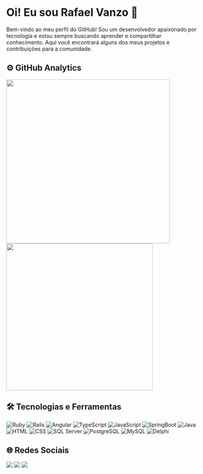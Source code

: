 # Oi! Eu sou Rafael Vanzo 👋

Bem-vindo ao meu perfil do GitHub! Sou um desenvolvedor apaixonado por tecnologia e estou sempre buscando aprender e compartilhar conhecimento. Aqui você encontrará alguns dos meus projetos e contribuições para a comunidade.

## ⚙️ GitHub Analytics
<p align="left">
  <img align="top" width="430em" src="https://github-readme-stats.vercel.app/api?username=rafavanzo&show_icons=true&layout=compact&theme=radical"/>
  <img align="top" width="385em" src="https://github-readme-stats.vercel.app/api/top-langs/?username=rafavanzo&layout=compact&theme=radical"/>
</p>

## 🛠️ Tecnologias e Ferramentas

<div>
  <img src="https://img.shields.io/badge/Ruby-CC342D?style=for-the-badge&logo=ruby&logoColor=white" alt="Ruby"/>
  <img src="https://img.shields.io/badge/Rails-CC0000?style=for-the-badge&logo=ruby-on-rails&logoColor=white" alt="Rails"/>
  <img src="https://img.shields.io/badge/Angular-DD0031?style=for-the-badge&logo=angular&logoColor=white" alt="Angular"/>
  <img src="https://img.shields.io/badge/TypeScript-007ACC?style=for-the-badge&logo=typescript&logoColor=white" alt="TypeScript"/>
  <img src="https://img.shields.io/badge/JavaScript-F7DF1E?style=for-the-badge&logo=javascript&logoColor=black" alt="JavaScript"/>
  <img src="https://img.shields.io/badge/SpringBoot-6DB33F?style=for-the-badge&logo=spring-boot&logoColor=white" alt="SpringBoot"/>
  <img src="https://img.shields.io/badge/Java-007396?style=for-the-badge&logo=java&logoColor=white" alt="Java"/>
  <img src="https://img.shields.io/badge/HTML5-E34F26?style=for-the-badge&logo=html5&logoColor=white" alt="HTML"/>
  <img src="https://img.shields.io/badge/CSS3-1572B6?style=for-the-badge&logo=css3&logoColor=white" alt="CSS"/>
  <img src="https://img.shields.io/badge/SQLServer-CC2927?style=for-the-badge&logo=microsoft-sql-server&logoColor=white" alt="SQL Server"/>
  <img src="https://img.shields.io/badge/PostgreSQL-336791?style=for-the-badge&logo=postgresql&logoColor=white" alt="PostgreSQL"/>
  <img src="https://img.shields.io/badge/MySQL-4479A1?style=for-the-badge&logo=mysql&logoColor=white" alt="MySQL"/>
  <img src="https://img.shields.io/badge/Delphi-EE1F35?style=for-the-badge&logo=delphi&logoColor=white" alt="Delphi"/>
</div>

## 🌐 Redes Sociais

<div>
  <a href="https://www.linkedin.com/in/rafael-vanzo-648340201/"><img src="https://img.shields.io/badge/LinkedIn-0077B5?style=for-the-badge&logo=linkedin&logoColor=white" target="_blank"></a>
  <a href="https://www.instagram.com/rafael.vanzo"><img src="https://img.shields.io/badge/Instagram-E4405F?style=for-the-badge&logo=instagram&logoColor=white" target="_blank"></a>
  <a href="mailto:rafacvanzo@hotmail.com"><img src="https://img.shields.io/badge/Email-D14836?style=for-the-badge&logo=gmail&logoColor=white" target="_blank"></a>
</div>

